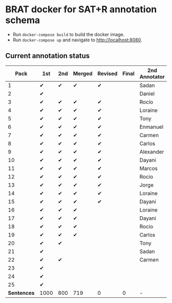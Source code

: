 # BRAT docker for SAT+R annotation schema

* Run `docker-compose build` to build the docker image.
* Run `docker-compose up` and navigate to [http://localhost:8080](http://localhost:8080).

## Current annotation status

| **Pack**      | **1st** | **2nd** | **Merged** | **Revised** | **Final** | **2nd Annotator** |
|--|--|--|--|--|--|--|
|  1 | ✔ | ✔ | ✔ | ✔   |   |  Sadan     |
|  2 | ✔ |   |   |   |   |  Daniel    |
|  3 | ✔ | ✔ | ✔ | ✔   |   |  Rocío     |
|  4 | ✔ | ✔ | ✔ | ✔   |   |  Loraine   |
|  5 | ✔ | ✔ | ✔ | ✔   |   |  Tony      |
|  6 | ✔ | ✔ | ✔ | ✔   |   |  Enmanuel  |
|  7 | ✔ | ✔ | ✔ |  ✔  |   |  Carmen    |
|  8 | ✔ | ✔ | ✔ |  ✔  |   |  Carlos    |
|  9 | ✔ | ✔ | ✔ |  ✔  |   |  Alexander |
| 10 | ✔ | ✔ | ✔ |  ✔  |   |  Dayani    |
| 11 | ✔ | ✔ | ✔ |  ✔  |   |  Marcos    |
| 12 | ✔ | ✔ | ✔ |   ✔ |   |  Rocio     |
| 13 | ✔ | ✔ | ✔ |   ✔ |   |  Jorge     |
| 14 | ✔ | ✔ | ✔ |   ✔ |   |  Loraine   |
| 15 | ✔ | ✔ | ✔ |   ✔ |   |  Dayani    |
| 16 | ✔ | ✔ | ✔ |   |   |  Loraine   |
| 17 | ✔ | ✔ | ✔ |   |   |  Dayani    |
| 18 | ✔ | ✔ | ✔ |   |   |  Rocio     |
| 19 | ✔ | ✔ | ✔ |   |   |  Carlos    |
| 20 | ✔ | ✔ |   |   |   |  Tony      |
| 21 | ✔ |   |   |   |   |  Sadan     |
| 22 | ✔ | ✔ |   |   |   |  Carmen    |
| 23 | ✔ |   |   |   |   |            |
| 24 | ✔ |   |   |   |   |            |
| 25 | ✔ |   |   |   |   |            |
| **Sentences** | 1000 | 800 | 719 | 0 | 0 | - |
